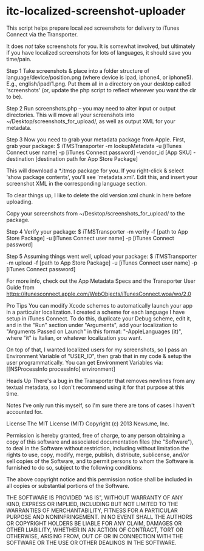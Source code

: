itc-localized-screenshot-uploader
=================================

This script helps prepare localized screenshots for delivery to iTunes Connect via the Transporter.

It does *not* take screenshots for you. It is somewhat involved, but ultimately if you have localized screenshots for lots of languages, it should save you time/pain.

Step 1
Take screenshots & place into a folder structure of language/device/position.png (where device is ipad, iphone4, or iphone5). E.g., english/ipad/1.png. Put them all in a directory on your desktop called 'screenshots' (or, update the php script to reflect wherever you want the dir to be).

Step 2
Run screenshots.php – you may need to alter input or output directories.  This will move all your screenshots into ~/Desktop/screenshots_for_upload/, as well as output XML for your metadata.

Step 3
Now you need to grab your metadata package from Apple.  First, grab your package:
$ iTMSTransporter -m lookupMetadata -u [iTunes Connect user
name] -p [iTunes Connect password] -vendor_id [App SKU] -
destination [destination path for App Store Package]

This will download a *.itmsp package for you. If you right-click & select 'show package contents', you'll see 'metadata.xml'. Edit this, and insert your screenshot XML in the corresponding language section.

To clear things up, I like to delete the old version xml chunk in here before uploading. 

Copy your screenshots from ~/Desktop/screenshots_for_upload/ to the package. 

Step 4
Verify your package:
$ iTMSTransporter -m verify -f [path to App Store Package] -u
[iTunes Connect user name] -p [iTunes Connect password]

Step 5
Assuming things went well, upload your package:
$ iTMSTransporter -m upload -f [path to App Store Package] -u
[iTunes Connect user name] -p [iTunes Connect password]


For more info, check out the App Metadata Specs and the Transporter User Guide from https://itunesconnect.apple.com/WebObjects/iTunesConnect.woa/wo/2.0


Pro Tips
You can modify Xcode schemes to automatically launch your app in a particular localization. I created a scheme for each language I have setup in iTunes Connect. To do this, duplicate your Debug scheme, edit it, and in the "Run" section under "Arguments", add your localization to "Arguments Passed on Launch" in this format: "-AppleLanguages (it)", where "it" is Italian, or whatever localization you want.

On top of that, I wanted localized users for my screenshots, so I pass an Environment Variable of "USER_ID", then grab that in my code & setup the user programmatically. You can get Environment Variables via:
[[NSProcessInfo processInfo] environment]


Heads Up
There's a bug in the Transporter that removes newlines from any textual metadata, so I don't recommend using it for that purpose at this time.


Notes
I've only run this myself, so I'm sure there are tons of cases I haven't accounted for.


License
The MIT License (MIT)
Copyright (c) 2013 News.me, Inc.
 
Permission is hereby granted, free of charge, to any person obtaining a copy of this software and associated documentation files (the "Software"), to deal in the Software without restriction, including without limitation the rights to use, copy, modify, merge, publish, distribute, sublicense, and/or sell copies of the Software, and to permit persons to whom the Software is furnished to do so, subject to the following conditions:
 
The above copyright notice and this permission notice shall be included in all copies or substantial portions of the Software.
 
THE SOFTWARE IS PROVIDED "AS IS", WITHOUT WARRANTY OF ANY KIND, EXPRESS OR IMPLIED, INCLUDING BUT NOT LIMITED TO THE WARRANTIES OF MERCHANTABILITY, FITNESS FOR A PARTICULAR PURPOSE AND NONINFRINGEMENT. IN NO EVENT SHALL THE AUTHORS OR COPYRIGHT HOLDERS BE LIABLE FOR ANY CLAIM, DAMAGES OR OTHER LIABILITY, WHETHER IN AN ACTION OF CONTRACT, TORT OR OTHERWISE, ARISING FROM, OUT OF OR IN CONNECTION WITH THE SOFTWARE OR THE USE OR OTHER DEALINGS IN THE SOFTWARE.
